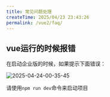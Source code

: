 ```yaml
---
title: 常见问题处理
createTime: 2025/04/23 23:43:26
permalink: /vue2/faq/
---
```


## vue运行的时候报错

在启动企业版的时候，如果提示下面错误：

![2025-04-24-00-35-45](http://img.openauth.net.cn/2025-04-24-00-35-45.png)

请使用`npm run dev`命令来启动项目
